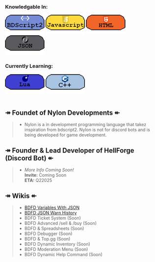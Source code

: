 ### Knowledgable In:
[![image](3453532.png)](https://github.com/Koomball) [![image](533532532.png)](https://github.com/Koomball) [![image](3532323.png)](https://github.com/Koomball) [![image](432432432.png)](https://github.com/Koomball) <br>
### Currently Learning:
[![image](3532154321.png)](https://github.com/Koomball) [![image](23532532.png)](https://github.com/Koomball) <br>
<br>
## ↠ Foundet of Nylon Developments ↞
> * Nylon is a in development programming language that takez inspiration from bdscript2. Nylon is not for discord bots and is being developed for game development. <br>

## ↠ Founder & Lead Developer of HellForge (Discord Bot) ↞
> * *More Info Coming Soon!* <br>
>   **Invite:** Coming Soon <br>
>   **ETA:** Q22025 <br>  

## ↠ Wikis ↞
> - [BDFD Variables With JSON](https://github.com/Koomball/BDFD-Variables-With-Json/tree/main) <br>
> - [BDFD JSON Warn History](https://github.com/Koomball/BDFD-JSON-Warn-History-Guide) <br>
> - BDFD Ticket System (Soon)
> - BDFD Advanced /sell & /buy (Soon)
> - BDFD & Spreadsheets (Soon)
> - BDFD Debugger (Soon)
> - BDFD & Top.gg (Soon)
> - BDFD Dynamic Inventory (Soon)
> - BDFD Moderation Menu (Soon)
> - BDFD Dynamic Help Command (Soon)
